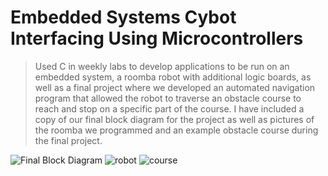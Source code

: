 # Embedded Systems Cybot Interfacing Using Microcontrollers
> Used C in weekly labs to develop applications to be run on an embedded system, a roomba robot with additional logic boards, as well as a final project where we developed an automated navigation program that allowed the robot to traverse an obstacle course to reach and stop on a specific part of the course.
> I have included a copy of our final block diagram for the project as well as pictures of the roomba we programmed and an example obstacle course during the final project.
> 
![Final Block Diagram](https://user-images.githubusercontent.com/88903387/162087921-fc15e2f4-60c8-412d-bbc6-98427df319d2.jpg)
![robot](https://user-images.githubusercontent.com/88903387/162087944-acd8c09e-d652-47fb-9e6b-d6d032f59d76.jpg)
![course](https://user-images.githubusercontent.com/88903387/162087953-7e6eba73-3bdc-4825-b9c6-584c8320359b.jpg)
